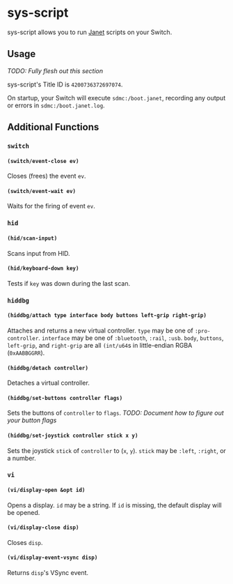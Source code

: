 # sys-script

sys-script allows you to run [Janet](https://janet-lang.org/) scripts on your Switch.

## Usage

_TODO: Fully flesh out this section_

sys-script's Title ID is `4200736372697074`.

On startup, your Switch will execute `sdmc:/boot.janet`, recording any output
or errors in `sdmc:/boot.janet.log`.

## Additional Functions

### `switch`

#### `(switch/event-close ev)`

Closes (frees) the event `ev`.

#### `(switch/event-wait ev)`

Waits for the firing of event `ev`.

### `hid`

#### `(hid/scan-input)`

Scans input from HID.

#### `(hid/keyboard-down key)`

Tests if `key` was down during the last scan.

### `hiddbg`

#### `(hiddbg/attach type interface body buttons left-grip right-grip)`

Attaches and returns a new virtual controller. `type` may be one of
`:pro-controller`. `interface` may be one of `:bluetooth`, `:rail`, `:usb`.
`body`, `buttons`, `left-grip`, and `right-grip` are all `(int/u64`s
in little-endian RGBA (`0xAABBGGRR`).

#### `(hiddbg/detach controller)`

Detaches a virtual controller.

#### `(hiddbg/set-buttons controller flags)`

Sets the buttons of `controller` to `flags`.
_TODO: Document how to figure out your button flags_

#### `(hiddbg/set-joystick controller stick x y)`

Sets the joystick `stick` of `controller` to (`x`, `y`). `stick` may be
`:left`, `:right`, or a number.

### `vi`

#### `(vi/display-open &opt id)`

Opens a display. `id` may be a string. If `id` is missing, the default display
will be opened.

#### `(vi/display-close disp)`

Closes `disp`.

#### `(vi/display-event-vsync disp)`

Returns `disp`'s VSync event.
